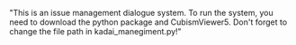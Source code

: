 "This is an issue management dialogue system.
To run the system, you need to download the python package and CubismViewer5. Don't forget to change the file path in kadai_manegiment.py!" 
